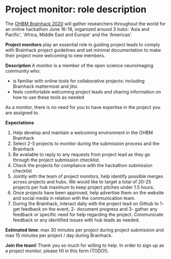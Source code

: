 # Project monitor: role description

The [OHBM Brainhack 2020](https://ohbm.github.io/hackathon2020/) will gather researchers throughout the world for an online hackathon June 16-18, organized around 3 hubs: 'Asia and Pacific', 'Africa, Middle East and Europe' and the 'Americas'.

**Project monitors** play an essential role in guiding project leads to comply with Brainhack project guidelines and set minimal documentation to make their project more welcoming to new members. 

**Description**
A monitor is a member of the open science neuroimaging community who:
 - is familiar with online tools for collaborative projects: including Brainhack mattermost and jitsi.
 - feels comfortable welcoming project leads and sharing information on how to use these tools as needed

As a monitor, there is no need for you to have expertise in the project you are assigned to. 

**Expectations**
1. Help develop and maintain a welcoming environment in the OHBM Brainhack
1. Select 2-5 projects to monitor during the submission process and the Brainhack
2. Be available to reply to any requests from project lead as they go through the project submission checklist.
3. Check the projects for compliance with the hackathon submission checklist
4. Jointly with the team of project monitors, help identify possible merges across projects and hubs. We would like to target a total of 20-25 projects per hub maximum to keep project pitches under 1.5 hours.
5. Once projects have been approved, help advertise them on the website and social media in relation with the communication team.
6. During the Brainhack, interact daily with the project lead on Github to 1- get feedback on the event, 2- document progress and 3- gather any feedback or specific need for help regarding the project. Communicate feedback or any identified issues with hub leads as needed.

**Estimated time**: max 30 minutes per project during project submission and max 15 minutes per project / day during Brainhack.

**Join the team!** Thank you so much for willing to help. In order to sign up as a project monitor, please fill in this form (TODO!). 
